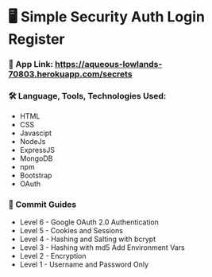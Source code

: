 # :desktop_computer: Simple Security Auth Login Register
### :link: App Link: https://aqueous-lowlands-70803.herokuapp.com/secrets

### :hammer_and_wrench: Language, Tools, Technologies Used:
- HTML
- CSS
- Javascipt
- NodeJs
- ExpressJS
- MongoDB
- npm
- Bootstrap
- OAuth

### :magnet: Commit Guides
- Level 6 - Google OAuth 2.0 Authentication
- Level 5 - Cookies and Sessions
- Level 4 - Hashing and Salting with bcrypt
- Level 3 - Hashing with md5
  Add Environment Vars
- Level 2 - Encryption
- Level 1 - Username and Password Only
